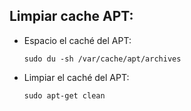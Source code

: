 ## Limpiar cache APT:

- Espacio el caché del APT:
  
  ```
  sudo du -sh /var/cache/apt/archives
  ```

- Limpiar el caché del APT:
  
  ```
  sudo apt-get clean
  ```
